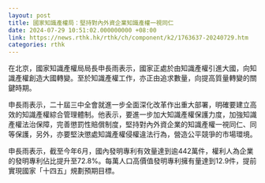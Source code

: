 ```yaml
---
layout: post
title: 國家知識產權局：堅持對內外資企業知識產權一視同仁
date: 2024-07-29 10:51:02.000000000 +08:00
link: https://news.rthk.hk/rthk/ch/component/k2/1763637-20240729.htm
categories: rthk
---
```


在北京，國家知識產權局局長申長雨表示，國家正處於由知識產權引進大國，向知識產權創造大國轉變。至於知識產權工作，亦正由追求數量，向提高質量轉變的關鍵時期。

申長雨表示，二十屆三中全會就進一步全面深化改革作出重大部署，明確要建立高效的知識產權綜合管理體制。他表示，要進一步加大知識產權保護力度，加強知識產權法治保障，完善懲罰性賠償制度，堅持對內外資企業的知識產權一視同仁、同等保護，另外，亦要堅決懲處知識產權侵權違法行為，營造公平競爭的市場環境。

申長雨表示，截至今年6月，國內發明專利有效量達到逾442萬件，權利人為企業的發明專利佔比提升至72.8%。每萬人口高價值發明專利擁有量達到12.9件，提前實現國家「十四五」規劃預期目標。
